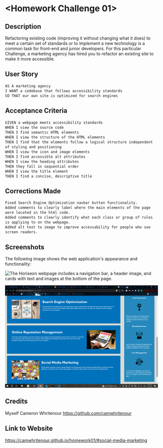 # <Homework Challenge 01>

## Description

Refactoring existing code (improving it without changing what it does) to meet a certain set of standards or to implement a new technology is a common task for front-end and junior developers. For this particular Challenge, a marketing agency has hired you to refactor an existing site to make it more accessible.

## User Story

```
AS A marketing agency
I WANT a codebase that follows accessibility standards
SO THAT our own site is optimized for search engines
```

## Acceptance Criteria

```
GIVEN a webpage meets accessibility standards
WHEN I view the source code
THEN I find semantic HTML elements
WHEN I view the structure of the HTML elements
THEN I find that the elements follow a logical structure independent of styling and positioning
WHEN I view the icon and image elements
THEN I find accessible alt attributes
WHEN I view the heading attributes
THEN they fall in sequential order
WHEN I view the title element
THEN I find a concise, descriptive title
```

## Corrections Made

```
Fixed Search Engine Optimization navbar button functionality.
Added comments to clearly label where the main elements of the page were located in the html code.
Added comments to clearly identify what each class or group of rules is applying to on the webpage.
Added alt text to image to improve accessability for people who use screen readers.
```


## Screenshots

The following image shows the web application's appearance and functionality:

![The Horiseon webpage includes a navigation bar, a header image, and cards with text and images at the bottom of the page.](./assets/images/Screenshot1.png)

![This screenshot shows the 3 sections and the sidebar.](./assets/images/Screenshot2.png)
## Credits

Myself Cameron Whritenour https://github.com/camwhritenour

## Link to Website

https://camwhritenour.github.io/homework01/#social-media-marketing
